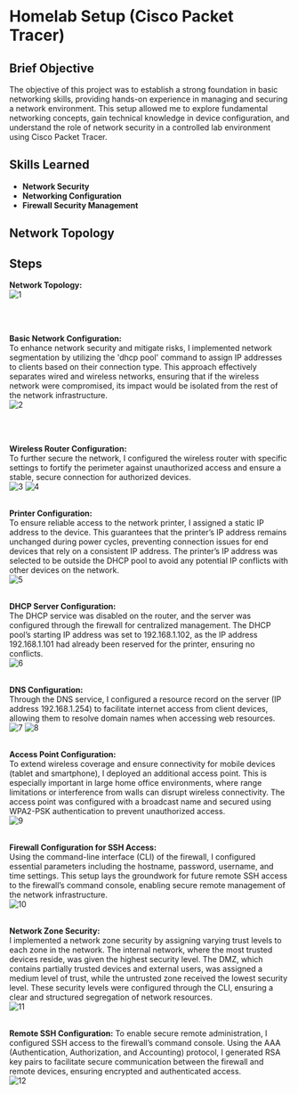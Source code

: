 <h1>Homelab Setup (Cisco Packet Tracer)</h1>

<h2>Brief Objective</h2>
The objective of this project was to establish a strong foundation in basic networking skills, providing hands-on experience in managing and securing a network environment. This setup allowed me to explore fundamental networking concepts, gain technical knowledge in device configuration, and understand the role of network security in a controlled lab environment using Cisco Packet Tracer.
<br />


<h2>Skills Learned</h2>

- <b>Network Security</b> 
- <b>Networking Configuration</b>
- <b>Firewall Security Management</b>

<h2>Network Topology</h2>


<h2>Steps</h2>

**Network Topology:** <br/>
![1](https://github.com/user-attachments/assets/94a280cf-390d-4409-bbd8-ebe076b27759)

<br />
<br />

**Basic Network Configuration:** <br/>
To enhance network security and mitigate risks, I implemented network segmentation by utilizing the 'dhcp pool' command to assign IP addresses to clients based on their connection type. This approach effectively separates wired and wireless networks, ensuring that if the wireless network were compromised, its impact would be isolated from the rest of the network infrastructure. <br/>
![2](https://github.com/user-attachments/assets/baa757d0-352c-48ec-9555-030913706154)

<br />
<br />

**Wireless Router Configuration:** <br/>
To further secure the network, I configured the wireless router with specific settings to fortify the perimeter against unauthorized access and ensure a stable, secure connection for authorized devices.  <br/>
![3](https://github.com/user-attachments/assets/641089fc-aaff-432a-9688-a753c0e4fa3e)
![4](https://github.com/user-attachments/assets/26c564de-88ff-402b-8493-95f8959856f2)
<br />
<br />

**Printer Configuration:** <br/>
To ensure reliable access to the network printer, I assigned a static IP address to the device. This guarantees that the printer’s IP address remains unchanged during power cycles, preventing connection issues for end devices that rely on a consistent IP address. The printer’s IP address was selected to be outside the DHCP pool to avoid any potential IP conflicts with other devices on the network. <br />
![5](https://github.com/user-attachments/assets/fc089eb3-c586-4dc2-9779-7a01f86c581d)
<br />
<br />

**DHCP Server Configuration:** <br/>
The DHCP service was disabled on the router, and the server was configured through the firewall for centralized management. The DHCP pool’s starting IP address was set to 192.168.1.102, as the IP address 192.168.1.101 had already been reserved for the printer, ensuring no conflicts. <br />
![6](https://github.com/user-attachments/assets/43d432e4-dd06-49c2-a1d6-d5152cf1b622)
<br />
<br />

**DNS Configuration:** <br/>
Through the DNS service, I configured a resource record on the server (IP address 192.168.1.254) to facilitate internet access from client devices, allowing them to resolve domain names when accessing web resources. <br/>
![7](https://github.com/user-attachments/assets/738fadb6-e5f9-45d6-8f5d-58faab525240)
![8](https://github.com/user-attachments/assets/1f28549d-f832-4f92-8417-87d0367eae9d)
<br />
<br />

**Access Point Configuration:** <br/>
To extend wireless coverage and ensure connectivity for mobile devices (tablet and smartphone), I deployed an additional access point. This is especially important in large home office environments, where range limitations or interference from walls can disrupt wireless connectivity. The access point was configured with a broadcast name and secured using WPA2-PSK authentication to prevent unauthorized access.  <br/>
![9](https://github.com/user-attachments/assets/e9a7e249-2e15-4548-b429-5eae338b2b7b)
<br />
<br />

**Firewall Configuration for SSH Access:** <br/>
Using the command-line interface (CLI) of the firewall, I configured essential parameters including the hostname, password, username, and time settings. This setup lays the groundwork for future remote SSH access to the firewall’s command console, enabling secure remote management of the network infrastructure. <br/>
![10](https://github.com/user-attachments/assets/5e0df239-a1ff-4828-92ff-84ea57562b71)
<br />
<br />

**Network Zone Security:** <br/>
I implemented a network zone security by assigning varying trust levels to each zone in the network. The internal network, where the most trusted devices reside, was given the highest security level. The DMZ, which contains partially trusted devices and external users, was assigned a medium level of trust, while the untrusted zone received the lowest security level. These security levels were configured through the CLI, ensuring a clear and structured segregation of network resources. <br />
![11](https://github.com/user-attachments/assets/9500a620-0db7-49c9-b1b3-d1a346854e99)
<br />
<br />

**Remote SSH Configuration:**
To enable secure remote administration, I configured SSH access to the firewall’s command console. Using the AAA (Authentication, Authorization, and Accounting) protocol, I generated RSA key pairs to facilitate secure communication between the firewall and remote devices, ensuring encrypted and authenticated access. <br />
![12](https://github.com/user-attachments/assets/8a7bdf84-01fa-430f-b01f-36ce184ed062)

<!--
 ```diff
- text in red
+ text in green
! text in orange
# text in gray
@@ text in purple (and bold)@@
```
--!>
